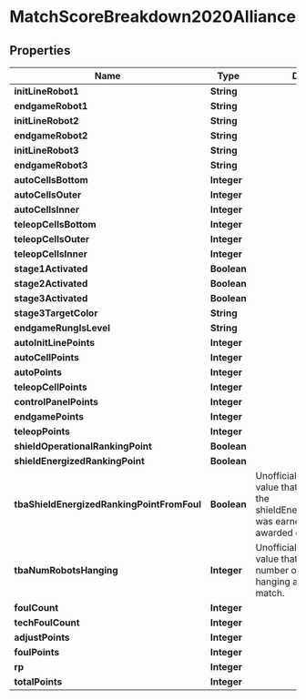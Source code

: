 # MatchScoreBreakdown2020Alliance

## Properties
Name | Type | Description | Notes
------------ | ------------- | ------------- | -------------
**initLineRobot1** | **String** |  |  [optional]
**endgameRobot1** | **String** |  |  [optional]
**initLineRobot2** | **String** |  |  [optional]
**endgameRobot2** | **String** |  |  [optional]
**initLineRobot3** | **String** |  |  [optional]
**endgameRobot3** | **String** |  |  [optional]
**autoCellsBottom** | **Integer** |  |  [optional]
**autoCellsOuter** | **Integer** |  |  [optional]
**autoCellsInner** | **Integer** |  |  [optional]
**teleopCellsBottom** | **Integer** |  |  [optional]
**teleopCellsOuter** | **Integer** |  |  [optional]
**teleopCellsInner** | **Integer** |  |  [optional]
**stage1Activated** | **Boolean** |  |  [optional]
**stage2Activated** | **Boolean** |  |  [optional]
**stage3Activated** | **Boolean** |  |  [optional]
**stage3TargetColor** | **String** |  |  [optional]
**endgameRungIsLevel** | **String** |  |  [optional]
**autoInitLinePoints** | **Integer** |  |  [optional]
**autoCellPoints** | **Integer** |  |  [optional]
**autoPoints** | **Integer** |  |  [optional]
**teleopCellPoints** | **Integer** |  |  [optional]
**controlPanelPoints** | **Integer** |  |  [optional]
**endgamePoints** | **Integer** |  |  [optional]
**teleopPoints** | **Integer** |  |  [optional]
**shieldOperationalRankingPoint** | **Boolean** |  |  [optional]
**shieldEnergizedRankingPoint** | **Boolean** |  |  [optional]
**tbaShieldEnergizedRankingPointFromFoul** | **Boolean** | Unofficial TBA-computed value that indicates whether the shieldEnergizedRankingPoint was earned normally or awarded due to a foul. |  [optional]
**tbaNumRobotsHanging** | **Integer** | Unofficial TBA-computed value that counts the number of robots who were hanging at the end of the match. |  [optional]
**foulCount** | **Integer** |  |  [optional]
**techFoulCount** | **Integer** |  |  [optional]
**adjustPoints** | **Integer** |  |  [optional]
**foulPoints** | **Integer** |  |  [optional]
**rp** | **Integer** |  |  [optional]
**totalPoints** | **Integer** |  |  [optional]
